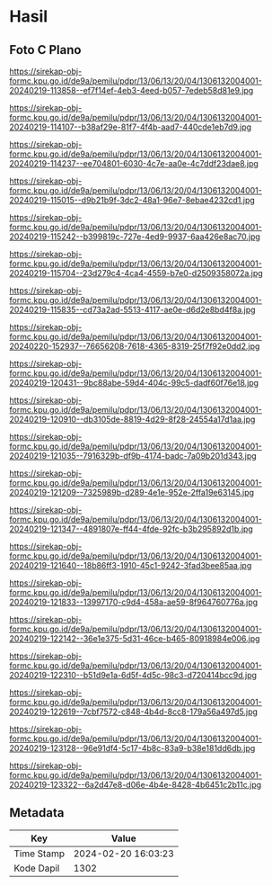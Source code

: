 # Hasil

## Foto C Plano

https://sirekap-obj-formc.kpu.go.id/de9a/pemilu/pdpr/13/06/13/20/04/1306132004001-20240219-113858--ef7f14ef-4eb3-4eed-b057-7edeb58d81e9.jpg

https://sirekap-obj-formc.kpu.go.id/de9a/pemilu/pdpr/13/06/13/20/04/1306132004001-20240219-114107--b38af29e-81f7-4f4b-aad7-440cde1eb7d9.jpg

https://sirekap-obj-formc.kpu.go.id/de9a/pemilu/pdpr/13/06/13/20/04/1306132004001-20240219-114237--ee704801-6030-4c7e-aa0e-4c7ddf23dae8.jpg

https://sirekap-obj-formc.kpu.go.id/de9a/pemilu/pdpr/13/06/13/20/04/1306132004001-20240219-115015--d9b21b9f-3dc2-48a1-96e7-8ebae4232cd1.jpg

https://sirekap-obj-formc.kpu.go.id/de9a/pemilu/pdpr/13/06/13/20/04/1306132004001-20240219-115242--b399819c-727e-4ed9-9937-6aa426e8ac70.jpg

https://sirekap-obj-formc.kpu.go.id/de9a/pemilu/pdpr/13/06/13/20/04/1306132004001-20240219-115704--23d279c4-4ca4-4559-b7e0-d2509358072a.jpg

https://sirekap-obj-formc.kpu.go.id/de9a/pemilu/pdpr/13/06/13/20/04/1306132004001-20240219-115835--cd73a2ad-5513-4117-ae0e-d6d2e8bd4f8a.jpg

https://sirekap-obj-formc.kpu.go.id/de9a/pemilu/pdpr/13/06/13/20/04/1306132004001-20240220-152937--76656208-7618-4365-8319-25f7f92e0dd2.jpg

https://sirekap-obj-formc.kpu.go.id/de9a/pemilu/pdpr/13/06/13/20/04/1306132004001-20240219-120431--9bc88abe-59d4-404c-99c5-dadf60f76e18.jpg

https://sirekap-obj-formc.kpu.go.id/de9a/pemilu/pdpr/13/06/13/20/04/1306132004001-20240219-120910--db3105de-8819-4d29-8f28-24554a17d1aa.jpg

https://sirekap-obj-formc.kpu.go.id/de9a/pemilu/pdpr/13/06/13/20/04/1306132004001-20240219-121035--7916329b-df9b-4174-badc-7a09b201d343.jpg

https://sirekap-obj-formc.kpu.go.id/de9a/pemilu/pdpr/13/06/13/20/04/1306132004001-20240219-121209--7325989b-d289-4e1e-952e-2ffa19e63145.jpg

https://sirekap-obj-formc.kpu.go.id/de9a/pemilu/pdpr/13/06/13/20/04/1306132004001-20240219-121347--4891807e-ff44-4fde-92fc-b3b295892d1b.jpg

https://sirekap-obj-formc.kpu.go.id/de9a/pemilu/pdpr/13/06/13/20/04/1306132004001-20240219-121640--18b86ff3-1910-45c1-9242-3fad3bee85aa.jpg

https://sirekap-obj-formc.kpu.go.id/de9a/pemilu/pdpr/13/06/13/20/04/1306132004001-20240219-121833--13997170-c9d4-458a-ae59-8f964760776a.jpg

https://sirekap-obj-formc.kpu.go.id/de9a/pemilu/pdpr/13/06/13/20/04/1306132004001-20240219-122142--36e1e375-5d31-46ce-b465-80918984e006.jpg

https://sirekap-obj-formc.kpu.go.id/de9a/pemilu/pdpr/13/06/13/20/04/1306132004001-20240219-122310--b51d9e1a-6d5f-4d5c-98c3-d720414bcc9d.jpg

https://sirekap-obj-formc.kpu.go.id/de9a/pemilu/pdpr/13/06/13/20/04/1306132004001-20240219-122619--7cbf7572-c848-4b4d-8cc8-179a56a497d5.jpg

https://sirekap-obj-formc.kpu.go.id/de9a/pemilu/pdpr/13/06/13/20/04/1306132004001-20240219-123128--96e91df4-5c17-4b8c-83a9-b38e181dd6db.jpg

https://sirekap-obj-formc.kpu.go.id/de9a/pemilu/pdpr/13/06/13/20/04/1306132004001-20240219-123322--6a2d47e8-d06e-4b4e-8428-4b6451c2b11c.jpg


## Metadata

| Key        | Value               |
| ---------- | ------------------- |
| Time Stamp | 2024-02-20 16:03:23 |
| Kode Dapil | 1302                |



